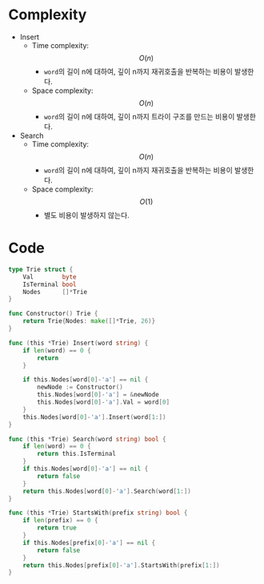 # Complexity
- Insert
  - Time complexity: $$O(n)$$
    - `word`의 길이 n에 대하여, 깊이 n까지 재귀호출을 반복하는 비용이 발생한다.
  - Space complexity: $$O(n)$$
    - `word`의 길이 n에 대하여, 깊이 n까지 트라이 구조를 만드는 비용이 발생한다.
- Search
  - Time complexity: $$O(n)$$
    - `word`의 길이 n에 대하여, 깊이 n까지 재귀호출을 반복하는 비용이 발생한다.
  - Space complexity: $$O(1)$$
    - 별도 비용이 발생하지 않는다.
# Code
```go
type Trie struct {
	Val        byte
	IsTerminal bool
	Nodes      []*Trie
}

func Constructor() Trie {
	return Trie{Nodes: make([]*Trie, 26)}
}

func (this *Trie) Insert(word string) {
	if len(word) == 0 {
		return
	}

	if this.Nodes[word[0]-'a'] == nil {
		newNode := Constructor()
		this.Nodes[word[0]-'a'] = &newNode
		this.Nodes[word[0]-'a'].Val = word[0]
	}
	this.Nodes[word[0]-'a'].Insert(word[1:])
}

func (this *Trie) Search(word string) bool {
	if len(word) == 0 {
		return this.IsTerminal
	}
	if this.Nodes[word[0]-'a'] == nil {
		return false
	}
	return this.Nodes[word[0]-'a'].Search(word[1:])
}

func (this *Trie) StartsWith(prefix string) bool {
	if len(prefix) == 0 {
		return true
	}
	if this.Nodes[prefix[0]-'a'] == nil {
		return false
	}
	return this.Nodes[prefix[0]-'a'].StartsWith(prefix[1:])
}

```